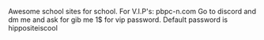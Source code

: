 Awesome school sites for school.
For V.I.P's: pbpc-n.com
Go to discord and dm me and ask for gib me 1$ for vip password.
Default password is hippositeiscool
